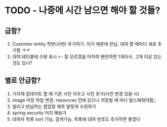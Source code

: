 # TODO - 나중에 시간 남으면 해야 할 것들?

## 급함?
1. Customer entity 학번(사번) 추가하기. 이거 때문에 반납, 대여 할 때마다 새로 추가함 ㅋㅋ
2. 대여 테이블에 수량 표시 <- 잘 모르겠음 어차피 왠만하면 1개라서.. 2개 이상 있는 것도 있나?

## 별로 안급함?
1. 기자재 업데이트 할 때 기존 사진 지우고 사진 추가(사진 변경 있을 시)
2. image 저장 파일 변경. resources 안에 있으니 저장될 때 마다 빌드해줘야함;;
3. 빌리고 반납하는 팝업창 제목 알맞게 수정하기
4. spring security 머지 해보기
5. 대여자 목록 sort 기능, 검색기능, 목록에 대여 번호도 추가하면 좋겠다
